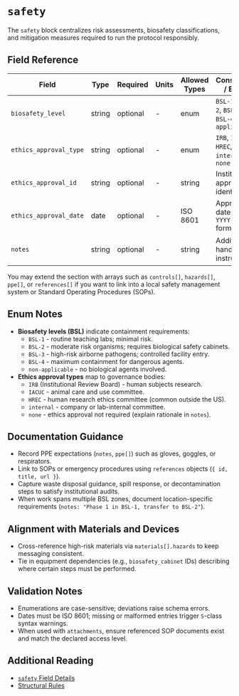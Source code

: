 # `safety`

The `safety` block centralizes risk assessments, biosafety classifications, and mitigation measures required to run the protocol responsibly.

## Field Reference

| Field                  | Type   | Required | Units | Allowed Types | Constraints / Enum                                   | Example                         |
| ---------------------- | ------ | -------- | ----- | ------------- | ---------------------------------------------------- | ------------------------------- |
| `biosafety_level`      | string | optional | -     | enum          | `BSL-1`, `BSL-2`, `BSL-3`, `BSL-4`, `non-applicable` | `"BSL-1"`                       |
| `ethics_approval_type` | string | optional | -     | enum          | `IRB`, `IACUC`, `HREC`, `internal`, `none`           | `"IRB"`                         |
| `ethics_approval_id`   | string | optional | -     | string        | Institutional approval identifier                    | `"IRB2025-01"`                  |
| `ethics_approval_date` | date   | optional | -     | ISO 8601      | Approval date with `YYYY-MM-DD` format               | `"2025-02-01"`                  |
| `notes`                | string | optional | -     | string        | Additional handling instructions                     | `"Handle reagents with gloves"` |

You may extend the section with arrays such as `controls[]`, `hazards[]`, `ppe[]`, or `references[]` if you want to link into a local safety management system or Standard Operating Procedures (SOPs).

## Enum Notes

- **Biosafety levels (BSL)** indicate containment requirements:
  - `BSL-1` - routine teaching labs; minimal risk.
  - `BSL-2` - moderate risk organisms; requires biological safety cabinets.
  - `BSL-3` - high-risk airborne pathogens; controlled facility entry.
  - `BSL-4` - maximum containment for dangerous agents.
  - `non-applicable` - no biological agents involved.
- **Ethics approval types** map to governance bodies:
  - `IRB` (Institutional Review Board) - human subjects research.
  - `IACUC` - animal care and use committee.
  - `HREC` - human research ethics committee (common outside the US).
  - `internal` - company or lab-internal committee.
  - `none` - ethics approval not required (explain rationale in `notes`).

## Documentation Guidance

- Record PPE expectations (`notes`, `ppe[]`) such as gloves, goggles, or respirators.
- Link to SOPs or emergency procedures using `references` objects (`{ id, title, url }`).
- Capture waste disposal guidance, spill response, or decontamination steps to satisfy institutional audits.
- When work spans multiple BSL zones, document location-specific requirements (`notes: "Phase 1 in BSL-1, transfer to BSL-2"`).

## Alignment with Materials and Devices

- Cross-reference high-risk materials via `materials[].hazards` to keep messaging consistent.
- Tie in equipment dependencies (e.g., `biosafety_cabinet` IDs) describing where certain steps must be performed.

## Validation Notes

- Enumerations are case-sensitive; deviations raise schema errors.
- Dates must be ISO 8601; missing or malformed entries trigger `S`-class syntax warnings.
- When used with `attachments`, ensure referenced SOP documents exist and match the declared access level.

## Additional Reading

- [`safety` Field Details](../index.md#66-safety)
- [Structural Rules](../index.md#81-structural-rules)
